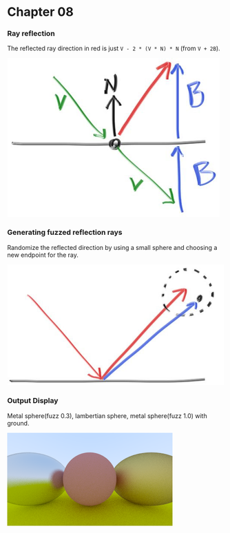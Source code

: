 # Chapter 08

### Ray reflection

The reflected ray direction in red is just `V - 2 * (V * N) * N` (from `V + 2B`).

![fig.ray-reflect](note%20images/fig.ray-reflect.jpg)



### Generating fuzzed reflection rays

Randomize the reflected direction by using a small sphere and choosing a new endpoint for the ray.

![fig.reflect-fuzzy](note%20images/fig.reflect-fuzzy.jpg)



### Output Display

Metal sphere(fuzz 0.3), lambertian sphere, metal sphere(fuzz 1.0) with ground.

![output](output.png)

